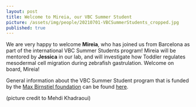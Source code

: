 ```yaml
---
layout: post
title: Welcome to Mireia, our VBC Summer Student
picture: /assets/img/people/20210701-VBCSummerStudents_cropped.jpg
published: true
---
```

We are very happy to welcome **Mireia**, who has joined us from Barcelona as part of the international VBC Summer Students program!
Mireia will be mentored by **Jessica** in our lab, and will investigate how Toddler regulates mesodermal cell migration during zebrafish gastrulation.
Welcome on board, Mireia!

General information about the VBC Summer Student program that is funded by the [Max Birnstiel foundation](http://www.maxbirnstiel.org/) can be found [here](https://training.vbc.ac.at/summer-school/programme-description/). 

(picture credit to Mehdi Khadraoui)
